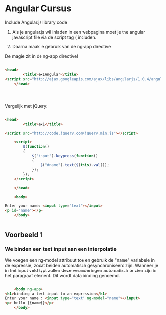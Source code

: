 # Angular Cursus

Include Angular.js library code

1. Als je angular.js wil inladen in een webpagina moet je the angular javascript file via de script tag (<script src="http://code.jquery.com/jquery.min.js"></script> includen.

2. Daarna maak je gebruik van de ng-app directive

De magie zit in de ng-app directive!

```html

<head>
		<title>ex1Angular</title>
<script src="http://ajax.googleapis.com/ajax/libs/angularjs/1.0.4/angular.js"></script>
	</head>


	
```


Vergelijk met jQuery:

```html

<head>
		<title>ex1</title>

<script src="http://code.jquery.com/jquery.min.js"></script>

	<script>
		$(function()
		{
			$("input").keypress(function()
			{
				$("#name").text($(this).val());
			});
		});
	</script>
	
	</head>

	<body>

Enter your name: <input type="text"></input>
<p id="name"></p>
	</body>
	

```

## Voorbeeld 1
### We binden een text input aan een interpolatie

We voegen een ng-model attribuut toe en gebruik de "name" variabele in de expressie, zodat beiden automatisch gesynchroniseerd zijn.
Wanneer je in het input veld typt zullen deze veranderingen automatisch te zien zijn in het paragraaf element. Dit wordt data binding genoemd.

```html

	<body ng-app>
<h1>binding a text input to an expression</h1>
Enter your name : <input type="text" ng-model="name"></input>
<p> hello {{name}}</p>
	</body>
	

```
